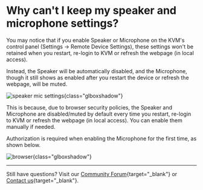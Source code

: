 # Why can't I keep my speaker and microphone settings?

You may notice that if you enable Speaker or Microphone on the KVM's control panel (Settings -> Remote Device Settings), these settings won't be retained when you restart, re-login to KVM or refresh the webpage (in local access). 

Instead, the Speaker will be automatically disabled, and the Microphone, though it still shows as enabled after you restart the device or refresh the webpage, will be muted.

![speaker mic settings](https://static.gl-inet.com/docs/kvm/faq/speaker_microphone_settings_cannot_be_retained/speaker_microphone_settings.png){class="glboxshadow"}

This is because, due to browser security policies, the Speaker and Microphone are disabled/muted by default every time you restart, re-login to KVM or refresh the webpage (in local access). You can enable them manually if needed. 

Authorization is required when enabling the Microphone for the first time, as shown below.

![browser](https://static.gl-inet.com/docs/kvm/faq/speaker_microphone_settings_cannot_be_retained/google-browser.jpg){class="glboxshadow"}

---

Still have questions? Visit our [Community Forum](https://forum.gl-inet.com){target="_blank"} or [Contact us](https://www.gl-inet.com/contacts/){target="_blank"}.